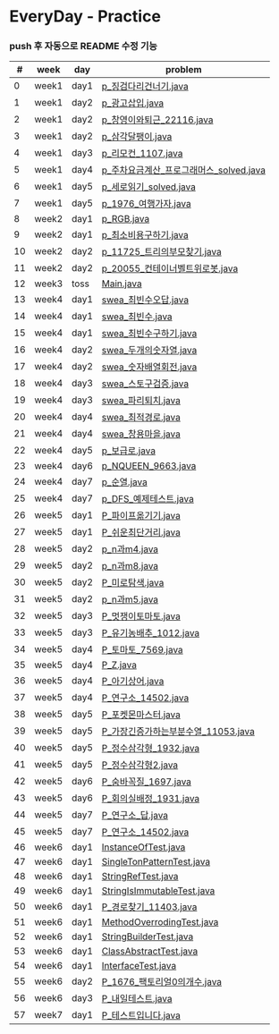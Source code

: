# EveryDay - Practice
### push 후 자동으로 README 수정 기능
| # | week | day | problem |
| ------------- | ------------- | ------------- | ------------- |
| 0  | week1 | day1 | [p_징검다리건너기.java](src/week1/day1/p_징검다리건너기.java)|
| 1  | week1 | day2 | [p_광고삽입.java](src/week1/day2/p_광고삽입.java)|
| 2  | week1 | day2 | [p_창영이와퇴근_22116.java](src/week1/day2/p_창영이와퇴근_22116.java)|
| 3  | week1 | day2 | [p_삼각달팽이.java](src/week1/day2/p_삼각달팽이.java)|
| 4  | week1 | day3 | [p_리모컨_1107.java](src/week1/day3/p_리모컨_1107.java)|
| 5  | week1 | day4 | [p_주차요금계산_프로그래머스_solved.java](src/week1/day4/p_주차요금계산_프로그래머스_solved.java)|
| 6  | week1 | day5 | [p_세로읽기_solved.java](src/week1/day5/p_세로읽기_solved.java)|
| 7  | week1 | day5 | [p_1976_여행가자.java](src/week1/day5/p_1976_여행가자.java)|
| 8  | week2 | day1 | [p_RGB.java](src/week2/day1/p_RGB.java)|
| 9  | week2 | day1 | [p_최소비용구하기.java](src/week2/day1/p_최소비용구하기.java)|
| 10  | week2 | day2 | [p_11725_트리의부모찾기.java](src/week2/day2/p_11725_트리의부모찾기.java)|
| 11  | week2 | day2 | [p_20055_컨테이너벨트위로봇.java](src/week2/day2/p_20055_컨테이너벨트위로봇.java)|
| 12  | week3 | toss | [Main.java](src/week3/toss/Main.java)|
| 13  | week4 | day1 | [swea_최빈수오답.java](src/week4/day1/swea_최빈수오답.java)|
| 14  | week4 | day1 | [swea_최빈수.java](src/week4/day1/swea_최빈수.java)|
| 15  | week4 | day1 | [swea_최빈수구하기.java](src/week4/day1/swea_최빈수구하기.java)|
| 16  | week4 | day2 | [swea_두개의숫자열.java](src/week4/day2/swea_두개의숫자열.java)|
| 17  | week4 | day2 | [swea_숫자배열회전.java](src/week4/day2/swea_숫자배열회전.java)|
| 18  | week4 | day3 | [swea_스토구검증.java](src/week4/day3/swea_스토구검증.java)|
| 19  | week4 | day3 | [swea_파리퇴치.java](src/week4/day3/swea_파리퇴치.java)|
| 20  | week4 | day4 | [swea_최적경로.java](src/week4/day4/swea_최적경로.java)|
| 21  | week4 | day4 | [swea_창용마을.java](src/week4/day4/swea_창용마을.java)|
| 22  | week4 | day5 | [p_보급로.java](src/week4/day5/p_보급로.java)|
| 23  | week4 | day6 | [p_NQUEEN_9663.java](src/week4/day6/p_NQUEEN_9663.java)|
| 24  | week4 | day7 | [p_순열.java](src/week4/day7/p_순열.java)|
| 25  | week4 | day7 | [p_DFS_예제테스트.java](src/week4/day7/p_DFS_예제테스트.java)|
| 26  | week5 | day1 | [P_파이프옮기기.java](src/week5/day1/P_파이프옮기기.java)|
| 27  | week5 | day1 | [P_쉬운최단거리.java](src/week5/day1/P_쉬운최단거리.java)|
| 28  | week5 | day2 | [p_n과m4.java](src/week5/day2/p_n과m4.java)|
| 29  | week5 | day2 | [p_n과m8.java](src/week5/day2/p_n과m8.java)|
| 30  | week5 | day2 | [P_미로탐색.java](src/week5/day2/P_미로탐색.java)|
| 31  | week5 | day2 | [p_n과m5.java](src/week5/day2/p_n과m5.java)|
| 32  | week5 | day3 | [P_멋쟁이토마토.java](src/week5/day3/P_멋쟁이토마토.java)|
| 33  | week5 | day3 | [P_유기농배추_1012.java](src/week5/day3/P_유기농배추_1012.java)|
| 34  | week5 | day4 | [P_토마토_7569.java](src/week5/day4/P_토마토_7569.java)|
| 35  | week5 | day4 | [P_Z.java](src/week5/day4/P_Z.java)|
| 36  | week5 | day4 | [P_아기상어.java](src/week5/day4/P_아기상어.java)|
| 37  | week5 | day4 | [P_연구소_14502.java](src/week5/day4/P_연구소_14502.java)|
| 38  | week5 | day5 | [P_포켓몬마스터.java](src/week5/day5/P_포켓몬마스터.java)|
| 39  | week5 | day5 | [P_가장긴증가하는부분수열_11053.java](src/week5/day5/P_가장긴증가하는부분수열_11053.java)|
| 40  | week5 | day5 | [P_정수삼각형_1932.java](src/week5/day5/P_정수삼각형_1932.java)|
| 41  | week5 | day5 | [P_정수삼각형2.java](src/week5/day5/P_정수삼각형2.java)|
| 42  | week5 | day6 | [P_숨바꼭질_1697.java](src/week5/day6/P_숨바꼭질_1697.java)|
| 43  | week5 | day6 | [P_회의실배정_1931.java](src/week5/day6/P_회의실배정_1931.java)|
| 44  | week5 | day7 | [P_연구소_답.java](src/week5/day7/P_연구소_답.java)|
| 45  | week5 | day7 | [P_연구소_14502.java](src/week5/day7/P_연구소_14502.java)|
| 46  | week6 | day1 | [InstanceOfTest.java](src/week6/day1/InstanceOfTest.java)|
| 47  | week6 | day1 | [SingleTonPatternTest.java](src/week6/day1/SingleTonPatternTest.java)|
| 48  | week6 | day1 | [StringRefTest.java](src/week6/day1/StringRefTest.java)|
| 49  | week6 | day1 | [StringIsImmutableTest.java](src/week6/day1/StringIsImmutableTest.java)|
| 50  | week6 | day1 | [P_경로찾기_11403.java](src/week6/day1/P_경로찾기_11403.java)|
| 51  | week6 | day1 | [MethodOverrodingTest.java](src/week6/day1/MethodOverrodingTest.java)|
| 52  | week6 | day1 | [StringBuilderTest.java](src/week6/day1/StringBuilderTest.java)|
| 53  | week6 | day1 | [ClassAbstractTest.java](src/week6/day1/ClassAbstractTest.java)|
| 54  | week6 | day1 | [InterfaceTest.java](src/week6/day1/InterfaceTest.java)|
| 55  | week6 | day2 | [P_1676_팩토리얼0의개수.java](src/week6/day2/P_1676_팩토리얼0의개수.java)|
| 56  | week6 | day3 | [P_내일테스트.java](src/week6/day3/P_내일테스트.java)|
| 57  | week7 | day1 | [P_테스트입니다.java](src/week7/day1/P_테스트입니다.java)|
